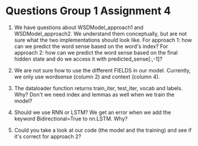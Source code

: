 # Questions Group 1 Assignment 4

1. We have questions about WSDModel_approach1 and WSDModel_approach2. We understand them conceptually, but are not sure what the two implementations should look like. For approach 1: how can we predict the word sense based on the word's index? For approach 2: how can we predict the word sense based on the final hidden state and do we access it with predicted_sense[:,-1]?

2. We are not sure how to use the different FIELDS in our model. Currently, we only use wordsense (column 2) and context (column 4).

3. The dataloader function returns train_iter, test_iter, vocab and labels. Why? Don't we need index and lemmas as well when we train the model?

4. Should we use RNN or LSTM? We get an error when we add the keyword Bidirectional=True to nn.LSTM. Why?

5. Could you take a look at our code (the model and the training) and see if it's correct for approach 2?
